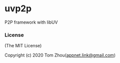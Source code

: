 # uvp2p
P2P framework with libUV

### License
(The MIT License)

Copyright (c) 2020 Tom Zhou(appnet.link@gmail.com)
